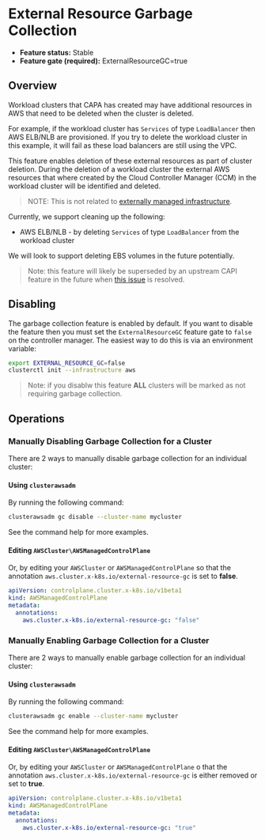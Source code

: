 # External Resource Garbage Collection

- **Feature status:** Stable
- **Feature gate (required):** ExternalResourceGC=true

## Overview

Workload clusters that CAPA has created may have additional resources in AWS that need to be deleted when the cluster is deleted.

For example, if the workload cluster has `Services` of type `LoadBalancer` then AWS ELB/NLB are provisioned. If you try to delete the workload cluster in this example, it will fail as these load balancers are still using the VPC.

This feature enables deletion of these external resources as part of cluster deletion. During the deletion of a workload cluster the external AWS resources that where created by the Cloud Controller Manager (CCM) in the workload cluster will be identified and deleted.

> NOTE: This is not related to [externally managed infrastructure](https://cluster-api-aws.sigs.k8s.io/topics/bring-your-own-aws-infrastructure.html).

Currently, we support cleaning up the following:

- AWS ELB/NLB - by deleting `Services` of type `LoadBalancer` from the workload cluster

We will look to support deleting EBS volumes in the future potentially.

> Note: this feature will likely be superseded by an upstream CAPI feature in the future when [this issue](https://github.com/kubernetes-sigs/cluster-api/issues/3075) is resolved.

## Disabling

The garbage collection feature is enabled by default. If you want to disable the feature then you must set the `ExternalResourceGC` feature gate to `false` on the controller manager. The easiest way to do this is via an environment variable:

```bash
export EXTERNAL_RESOURCE_GC=false
clusterctl init --infrastructure aws
```

> Note: if you disablw this feature **ALL** clusters will be marked as not requiring garbage collection.

## Operations

### Manually Disabling Garbage Collection for a Cluster

There are 2 ways to manually disable garbage collection for an individual cluster:

#### Using `clusterawsadm`

By running the following command:

```bash
clusterawsadm gc disable --cluster-name mycluster
```

See the command help for more examples.

#### Editing `AWSCluster\AWSManagedControlPlane`

Or, by editing your `AWSCluster` or `AWSManagedControlPlane` so that the annotation `aws.cluster.x-k8s.io/external-resource-gc` is set to **false**.

```yaml
apiVersion: controlplane.cluster.x-k8s.io/v1beta1
kind: AWSManagedControlPlane
metadata:
  annotations:
    aws.cluster.x-k8s.io/external-resource-gc: "false"
```

### Manually Enabling Garbage Collection for a Cluster

There are 2 ways to manually enable garbage collection for an individual cluster:

#### Using `clusterawsadm`

By running the following command:

```bash
clusterawsadm gc enable --cluster-name mycluster
```

See the command help for more examples.

#### Editing `AWSCluster\AWSManagedControlPlane`

Or, by editing your `AWSCluster` or `AWSManagedControlPlane` o that the annotation `aws.cluster.x-k8s.io/external-resource-gc` is either removed or set to **true**.

```yaml
apiVersion: controlplane.cluster.x-k8s.io/v1beta1
kind: AWSManagedControlPlane
metadata:
  annotations:
    aws.cluster.x-k8s.io/external-resource-gc: "true"
```
